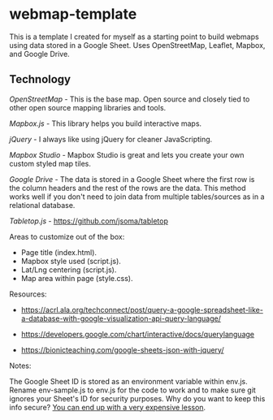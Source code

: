 # webmap-template
This is a template I created for myself as a starting point to build webmaps using data stored in a Google Sheet.  Uses OpenStreetMap, Leaflet, Mapbox, and Google Drive.

## Technology

*OpenStreetMap* - This is the base map.  Open source and closely tied to other open source mapping libraries and tools.

*Mapbox.js* - This library helps you build interactive maps.  

*jQuery* - I always like using jQuery for cleaner JavaScripting.

*Mapbox Studio* - Mapbox Studio is great and lets you create your own custom styled map tiles.

*Google Drive* - The data is stored in a Google Sheet where the first row is the column headers and the rest of the rows are the data.  This method works well if you don't need to join data from multiple tables/sources as in a relational database.

*Tabletop.js* - https://github.com/jsoma/tabletop


Areas to customize out of the box:
* Page title (index.html).
* Mapbox style used (script.js).
* Lat/Lng centering (script.js).
* Map area within page (style.css).

Resources:
* https://acrl.ala.org/techconnect/post/query-a-google-spreadsheet-like-a-database-with-google-visualization-api-query-language/
* https://developers.google.com/chart/interactive/docs/querylanguage

* https://bionicteaching.com/google-sheets-json-with-jquery/


Notes:

The Google Sheet ID is stored as an environment variable within env.js.  Rename env-sample.js to env.js for the code to work and to make sure git ignores your Sheet's ID for security purposes.  Why do you want to keep this info secure?  [You can end up with a very expensive lesson](https://www.quora.com/My-AWS-account-was-hacked-and-I-have-a-50-000-bill-how-can-I-reduce-the-amount-I-need-to-pay).